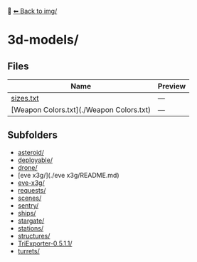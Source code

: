 📁 [⬅ Back to img/](../README.md)

# 3d-models/

## Files

| Name | Preview |
|------|---------|
| [sizes.txt](./sizes.txt) | — |
| [Weapon Colors.txt](./Weapon Colors.txt) | — |

## Subfolders
- [asteroid/](./asteroid/README.md)
- [deployable/](./deployable/README.md)
- [drone/](./drone/README.md)
- [eve x3g/](./eve x3g/README.md)
- [eve-x3g/](./eve-x3g/README.md)
- [requests/](./requests/README.md)
- [scenes/](./scenes/README.md)
- [sentry/](./sentry/README.md)
- [ships/](./ships/README.md)
- [stargate/](./stargate/README.md)
- [stations/](./stations/README.md)
- [structures/](./structures/README.md)
- [TriExporter-0.5.1.1/](./TriExporter-0.5.1.1/README.md)
- [turrets/](./turrets/README.md)